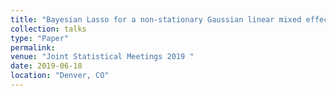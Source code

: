 ```yaml
---
title: "Bayesian Lasso for a non-stationary Gaussian linear mixed effects model"
collection: talks
type: "Paper"
permalink: 
venue: "Joint Statistical Meetings 2019 "
date: 2019-06-18
location: "Denver, CO"
---
```

